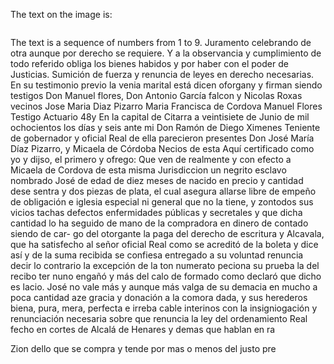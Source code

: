 The text on the image is:

```plaintext
```

The text is a sequence of numbers from 1 to 9.
Juramento celebrando de otra aunque por derecho se requiere. Y a la observancia y cumplimiento de todo referido obliga los bienes habidos y por haber con el poder de Justicias. Sumición de fuerza y renuncia de leyes en derecho necesarias.
En su testimonio previo la venia marital
está dicen oforgany y firman siendo testigos
Don Manuel flores,
Don Antonio García falcon y
Nicolas Roxas vecinos
Jose Maria Diaz Pizarro
Maria Francisca de Cordova
Manuel Flores
Testigo Actuario
48y
En la capital de Citarra a veintisiete de Junio de mil ochocientos
los días y seis ante mi Don Ramón de Diego Ximenes Teniente de gobernador y oficial Real de ella parecieron presentes Don José María Díaz Pizarro, y Micaela de Córdoba Necios de esta
Aquí certificado como yo y dijso, el primero y ofrego: Que ven de realmente y con efecto a Micaela de Cordova de esta misma Jurisdiccion un negrito esclavo nombrado José de edad de diez meses de nacido en precio y cantidad dese
sentra y dos piezas de plata, el cual asegura allarse libre de empeño de obligación e iglesia especial ni general que no la tiene, y zontodos sus vicios tachas defectos enfermidades públicas y secretales y que dicha cantidad lo ha seguido
de mano de la compradora en dinero de contado siendo de car- go del otorgante la paga del derecho de escritura y Alcavala, que ha satisfecho al señor oficial Real como se acreditó
de la boleta y dice así y de la suma recibida se confiesa entregado a su voluntad renuncia decir lo contrario la excepción de la ton numerato peciona su prueba la del recibo ter
nuno engañó y más del calo de formado como declaró que dicho
es lacio. José no vale más y aunque más valga de su demacia en
mucho a poca cantidad aze gracia y donación a la comora
dada, y sus herederos biena, pura, mera, perfecta e irreba
cable interinos con la insigniogación y renunciación necesaria sobre que renuncia la ley del ordenamiento Real fecho en cortes de Alcalá de Henares y demas que hablan en ra

Zion dello que se compra y tende por mas o menos del justo pre